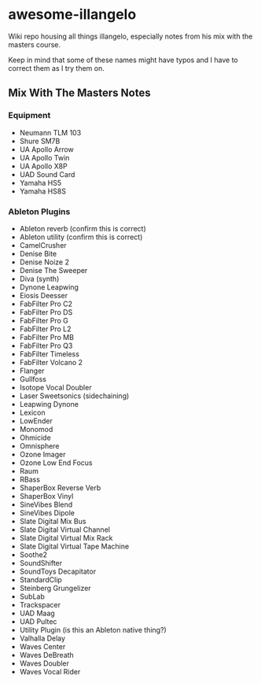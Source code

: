 # awesome-illangelo

Wiki repo housing all things illangelo, especially notes from his mix with the
masters course.

Keep in mind that some of these names might have typos and I have to correct
them as I try them on.

## Mix With The Masters Notes

### Equipment

- Neumann TLM 103
- Shure SM7B
- UA Apollo Arrow
- UA Apollo Twin
- UA Apollo X8P
- UAD Sound Card
- Yamaha HS5
- Yamaha HS8S

### Ableton Plugins

- Ableton reverb (confirm this is correct)
- Ableton utility (confirm this is correct)
- CamelCrusher
- Denise Bite
- Denise Noize 2
- Denise The Sweeper
- Diva (synth)
- Dynone Leapwing
- Eiosis Deesser
- FabFilter Pro C2
- FabFilter Pro DS
- FabFilter Pro G
- FabFilter Pro L2
- FabFilter Pro MB
- FabFilter Pro Q3
- FabFilter Timeless
- FabFilter Volcano 2
- Flanger
- Gullfoss
- Isotope Vocal Doubler
- Laser Sweetsonics (sidechaining)
- Leapwing Dynone
- Lexicon
- LowEnder
- Monomod
- Ohmicide
- Omnisphere
- Ozone Imager
- Ozone Low End Focus
- Raum
- RBass
- ShaperBox Reverse Verb
- ShaperBox Vinyl
- SineVibes Blend
- SineVibes Dipole
- Slate Digital Mix Bus
- Slate Digital Virtual Channel
- Slate Digital Virtual Mix Rack
- Slate Digital Virtual Tape Machine
- Soothe2
- SoundShifter
- SoundToys Decapitator
- StandardClip
- Steinberg Grungelizer
- SubLab
- Trackspacer
- UAD Maag
- UAD Pultec
- Utility Plugin (is this an Ableton native thing?)
- Valhalla Delay
- Waves Center
- Waves DeBreath
- Waves Doubler
- Waves Vocal Rider

